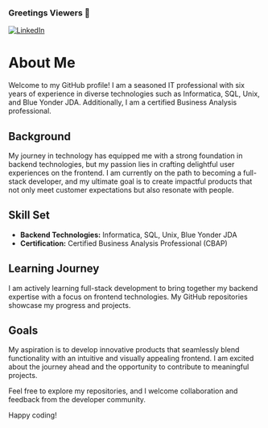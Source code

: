 ### Greetings Viewers 👋
[![LinkedIn](https://img.shields.io/badge/LinkedIn-Reshma-blue)](https://www.linkedin.com/in/reshmaRpillai)

# About Me

Welcome to my GitHub profile! I am a seasoned IT professional with six years of experience in diverse technologies such as Informatica, SQL, Unix, and Blue Yonder JDA. Additionally, I am a certified Business Analysis professional.

## Background

My journey in technology has equipped me with a strong foundation in backend technologies, but my passion lies in crafting delightful user experiences on the frontend. I am currently on the path to becoming a full-stack developer, and my ultimate goal is to create impactful products that not only meet customer expectations but also resonate with people.

## Skill Set

- **Backend Technologies:** Informatica, SQL, Unix, Blue Yonder JDA
- **Certification:** Certified Business Analysis Professional (CBAP)

## Learning Journey

I am actively learning full-stack development to bring together my backend expertise with a focus on frontend technologies. My GitHub repositories showcase my progress and projects.

## Goals

My aspiration is to develop innovative products that seamlessly blend functionality with an intuitive and visually appealing frontend. I am excited about the journey ahead and the opportunity to contribute to meaningful projects.

Feel free to explore my repositories, and I welcome collaboration and feedback from the developer community.

Happy coding!
